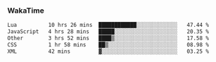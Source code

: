 ### WakaTime

<!--START_SECTION:waka-->

```txt
Lua          10 hrs 26 mins  ████████████░░░░░░░░░░░░░   47.44 %
JavaScript   4 hrs 28 mins   █████░░░░░░░░░░░░░░░░░░░░   20.35 %
Other        3 hrs 52 mins   ████▒░░░░░░░░░░░░░░░░░░░░   17.58 %
CSS          1 hr 58 mins    ██▒░░░░░░░░░░░░░░░░░░░░░░   08.98 %
XML          42 mins         ▓░░░░░░░░░░░░░░░░░░░░░░░░   03.25 %
```

<!--END_SECTION:waka-->
